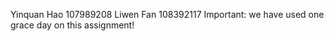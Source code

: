 Yinquan Hao
107989208
Liwen Fan
108392117
Important: we have used one grace day on this assignment!
